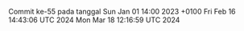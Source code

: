 Commit ke-55 pada tanggal Sun Jan 01 14:00 2023 +0100
Fri Feb 16 14:43:06 UTC 2024
Mon Mar 18 12:16:59 UTC 2024
